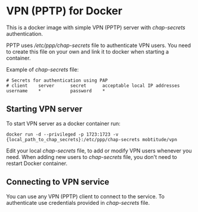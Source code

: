 # VPN (PPTP) for Docker

This is a docker image with simple VPN (PPTP) server with _chap-secrets_ authentication.

PPTP uses _/etc/ppp/chap-secrets_ file to authenticate VPN users.
You need to create this file on your own and link it to docker when starting a container.

Example of _chap-secrets_ file:

````
# Secrets for authentication using PAP
# client    server      secret      acceptable local IP addresses
username    *           password    *
````


## Starting VPN server

To start VPN server as a docker container run:

````
docker run -d --privileged -p 1723:1723 -v {local_path_to_chap_secrets}:/etc/ppp/chap-secrets mobtitude/vpn
````

Edit your local _chap-secrets_ file, to add or modify VPN users whenever you need.
When adding new users to _chap-secrets_ file, you don't need to restart Docker container.

## Connecting to VPN service
You can use any VPN (PPTP) client to connect to the service.
To authenticate use credentials provided in _chap-secrets_ file.


